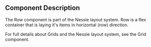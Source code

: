 ## Component Description

The Row component is part of the Nessie layout system. Row is a flex
container that is laying it's items in horizontal (row) direction.

For full details about Grids and the Nessie layout system, see the Grid
component.
